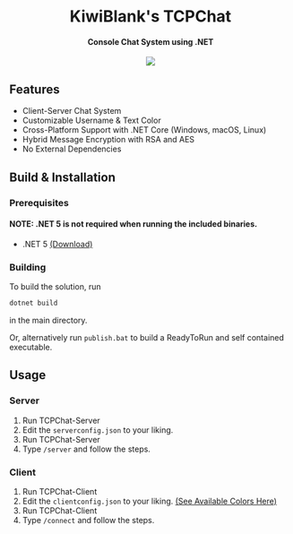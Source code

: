 <p align="center">
  <h1 align="center">KiwiBlank's TCPChat</h3>
  <h4 align="center">Console Chat System using .NET</h3>
</p>
<p align="center">
    <img src="https://user-images.githubusercontent.com/24278929/93818607-e22bd100-fc5a-11ea-96f2-864c0bc24f81.gif" />
</p>


## Features
- Client-Server Chat System
- Customizable Username & Text Color
- Cross-Platform Support with .NET Core (Windows, macOS, Linux)
- Hybrid Message Encryption with RSA and AES
- No External Dependencies

## Build & Installation

### Prerequisites
#### **NOTE: .NET 5 is not required when running the included binaries.**
- .NET 5 [(Download)](https://dotnet.microsoft.com/download/dotnet/5.0)

### Building
To build the solution, run
```bat
dotnet build
```
in the main directory.

Or, alternatively run `publish.bat` to build a ReadyToRun and self contained executable.

## Usage

### Server
1. Run TCPChat-Server
2. Edit the `serverconfig.json` to your liking.
3. Run TCPChat-Server
4. Type `/server` and follow the steps.

### Client
1. Run TCPChat-Client
2. Edit the `clientconfig.json` to your liking. [(See Available Colors Here)](https://docs.microsoft.com/en-us/dotnet/api/system.consolecolor?view=netcore-3.1)
3. Run TCPChat-Client
4. Type `/connect` and follow the steps.
